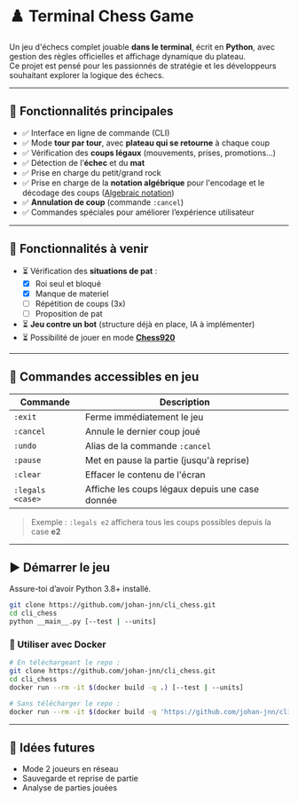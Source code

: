 # ♟️ Terminal Chess Game

Un jeu d'échecs complet jouable **dans le terminal**, écrit en **Python**, avec gestion des règles officielles et affichage dynamique du plateau.  
Ce projet est pensé pour les passionnés de stratégie et les développeurs souhaitant explorer la logique des échecs.

---

## 🔧 Fonctionnalités principales

- ✅ Interface en ligne de commande (CLI)
- ✅ Mode **tour par tour**, avec **plateau qui se retourne** à chaque coup
- ✅ Vérification des **coups légaux** (mouvements, prises, promotions...)
- ✅ Détection de l’**échec** et du **mat**
- ✅ Prise en charge du petit/grand rock
- ✅ Prise en charge de la **notation algébrique** pour l'encodage et le décodage des coups ([Algebraic notation](<https://en.wikipedia.org/wiki/Algebraic_notation_(chess)>))
- ✅ **Annulation de coup** (commande `:cancel`)
- ✅ Commandes spéciales pour améliorer l’expérience utilisateur

---

## 🚧 Fonctionnalités à venir

- ⏳ Vérification des **situations de pat** :
  - [x] Roi seul et bloqué
  - [x] Manque de materiel
  - [ ] Répétition de coups (3x)
  - [ ] Proposition de pat
- ⏳ **Jeu contre un bot** (structure déjà en place, IA à implémenter)
- ⏳ Possibilité de jouer en mode [**Chess920**](https://fr.wikipedia.org/wiki/%C3%89checs_al%C3%A9atoires_Fischer)

---

## 💬 Commandes accessibles en jeu

| Commande         | Description                                     |
| ---------------- | ----------------------------------------------- |
| `:exit`          | Ferme immédiatement le jeu                      |
| `:cancel`        | Annule le dernier coup joué                     |
| `:undo`          | Alias de la commande `:cancel`                  |
| `:pause`         | Met en pause la partie (jusqu'à reprise)        |
| `:clear`         | Effacer le contenu de l'écran                   |
| `:legals <case>` | Affiche les coups légaux depuis une case donnée |

> Exemple : `:legals e2` affichera tous les coups possibles depuis la case **e2**

---

## ▶️ Démarrer le jeu

Assure-toi d’avoir Python 3.8+ installé.

```bash
git clone https://github.com/johan-jnn/cli_chess.git
cd cli_chess
python __main__.py [--test | --units]
```

### 🐋 Utiliser avec Docker

```bash
# En téléchargeant le repo :
git clone https://github.com/johan-jnn/cli_chess.git
cd cli_chess
docker run --rm -it $(docker build -q .) [--test | --units]

# Sans télécharger le repo :
docker run --rm -it $(docker build -q 'https://github.com/johan-jnn/cli_chess.git') [--test | --units]
```

---

## 🧩 Idées futures

- Mode 2 joueurs en réseau
- Sauvegarde et reprise de partie
- Analyse de parties jouées
